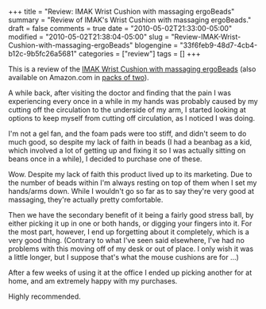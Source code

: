 +++
title = "Review: IMAK Wrist Cushion with massaging ergoBeads"
summary = "Review of IMAK's Wrist Cushion with massaging ergoBeads."
draft = false
comments = true
date = "2010-05-02T21:33:00-05:00"
modified = "2010-05-02T21:38:04-05:00"
slug = "Review-IMAK-Wrist-Cushion-with-massaging-ergoBeads"
blogengine = "33f6feb9-48d7-4cb4-b12c-9b5fc26a5681"
categories = ["review"]
tags = []
+++

<div class="note">
<p>This is&nbsp;a review of the&nbsp;<a rel="external" href="http://www.amazon.com/dp/B001LFK1CU?tag=strivinglifen-20">IMAK Wrist Cushion with massaging ergoBeads</a> (also available on Amazon.com in <a rel="external" href="http://www.amazon.com/dp/B001GAOHOI?tag=strivinglifen-20">packs of two</a>).</p>
</div>
<p>A while back, after visiting the doctor and finding that the pain I was experiencing every once in a while in my hands was probably caused by my cutting off the circulation to the underside of my arm, I started looking at options to keep myself from cutting off circulation, as I noticed I was doing.</p>
<p>I'm not a gel fan, and the foam pads were too stiff, and didn't seem to do much good, so despite my lack of faith in beads (I had a beanbag as a kid, which involved a lot of getting up and fixing it so I was actually sitting on beans once in a while), I decided to purchase one of these.</p>
<p>Wow. Despite my lack of faith this product lived up to its marketing. Due to the number of beads within I'm always resting on top of them when I set my hands/arms down. While I wouldn't go so far as to say they're very good at massaging, they're actually pretty comfortable.</p>
<p>Then we have the secondary benefit of it being a fairly good stress ball, by either picking it up in one or both hands, or digging your fingers into it. For the most part, however, I end up forgetting about it completely, which is a very good thing. (Contrary to what I've seen said elsewhere, I've had no problems with this moving off of my desk or out of place. I only wish it was a little longer, but I suppose that's what the mouse cushions are for ...)</p>
<p>After a few weeks of using it at the office I ended up picking another for at home, and am extremely happy with my purchases.</p>
<p>Highly recommended.</p>
